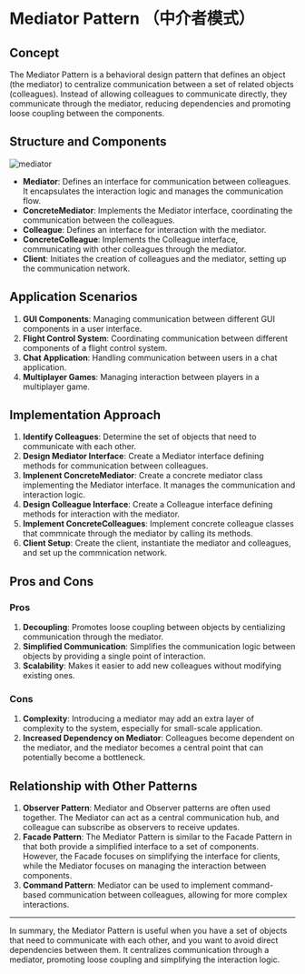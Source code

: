 # Mediator Pattern （中介者模式）

## Concept

The Mediator Pattern is a behavioral design pattern that defines an object (the mediator) to centralize communication between a set of related objects (colleagues). Instead of allowing colleagues to communicate directly, they communicate through the mediator, reducing dependencies and promoting loose coupling between the components.

## Structure and Components

![mediator](https://refactoringguru.cn/images/patterns/diagrams/mediator/structure-indexed.png)

- **Mediator**: Defines an interface for communication between colleagues. It encapsulates the interaction logic and manages the communication flow.
- **ConcreteMediator**: Implements the Mediator interface, coordinating the communication between the colleagues.
- **Colleague**: Defines an interface for interaction with the mediator.
- **ConcreteColleague**: Implements the Colleague interface, communicating with other colleagues through the mediator.
- **Client**: Initiates the creation of colleagues and the mediator, setting up the communication network.

## Application Scenarios

1. **GUI Components**: Managing communication between different GUI components in a user interface.
2. **Flight Control System**: Coordinating communication between different components of a flight control system.
3. **Chat Application**: Handling communication between users in a chat application.
4. **Multiplayer Games**: Managing interaction between players in a multiplayer game.

## Implementation Approach

1. **Identify Colleagues**: Determine the set of objects that need to communicate with each other.
2. **Design Mediator Interface**: Create a Mediator interface defining methods for communication between colleagues.
3. **Implenent ConcreteMediator**: Create a concrete mediator class implementing the Mediator interface. It manages the communication and interaction logic.
4. **Design Colleague Interface**: Create a Colleague interface defining methods for interaction with the mediator.
5. **Implement ConcreteColleagues**: Implement concrete colleague classes that commnicate through the mediator by calling its methods.
6. **Client Setup**: Create the client, instantiate the mediator and colleagues, and set up the commnication network.

## Pros and Cons

### Pros

1. **Decoupling**: Promotes loose coupling between objects by centializing communication through the mediator.
2. **Simplified Communication**: Simplifies the communication logic between objects by providing a single point of interaction.
3. **Scalability**: Makes it easier to add new colleagues without modifying existing ones.

### Cons

1. **Complexity**: Introducing a mediator may add an extra layer of complexity to the system, especially for small-scale application.
2. **Increased Dependency on Mediator**: Colleagues become dependent on the mediator, and the mediator becomes a central point that can potentially become a bottleneck.

## Relationship with Other Patterns

1. **Observer Pattern**: Mediator and Observer patterns are often used together. The Mediator can act as a central communication hub, and colleague can subscribe as observers to receive updates.
2. **Facade Pattern**: The Mediator Pattern is similar to the Facade Pattern in that both provide a simplified interface to a set of components. However, the Facade focuses on simplifying the interface for clients, while the Mediator focuses on managing the interaction between components.
3. **Command Pattern**: Mediator can be used to implement command-based communication between colleagues, allowing for more complex interactions.

---

In summary, the Mediator Pattern is useful when you have a set of objects that need to communicate with each other, and you want to avoid direct dependencies between them. It centralizes communication through a mediator, promoting loose coupling and simplifying the interaction logic.
